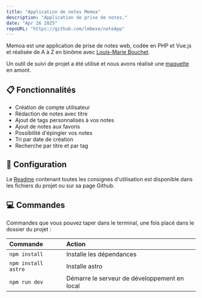 ```yaml
---
title: "Application de notes Memoa"
description: "Application de prise de notes."
date: "Apr 26 2025"
repoURL: "https://github.com/lmbexe/noteApp"
---
```



Memoa est une application de prise de notes web, codée en PHP et Vue.js et réalisée de A à Z en binôme avec <a aria-label="Louis-Marie Bouchet" href="https://github.com/lmbexe">Louis-Marie Bouchet</a>.

Un outil de suivi de projet a été utilisé et nous avons réalisé une <a href="https://www.figma.com/design/NZeU0BEwYHnTNFXSmdjEuu/Note-app-maquette?node-id=0-1&t=TEPvOFtHtEbWDh6Y-1">maquette</a> en amont.

## 📋 Fonctionnalités

- Création de compte utilisateur
- Rédaction de notes avec titre
- Ajout de tags personnalisés à vos notes
- Ajout de notes aux favoris
- Possibilité d'épingler vos notes
- Tri par date de création
- Recherche par titre et par tag

## 📄 Configuration

Le [Readme](https://github.com/lmbexe/noteApp?tab=readme-ov-file#bienvenue-sur-memoa) contenant toutes les consignes d'utilisation est disponible dans les fichiers du projet ou sur sa page Github.

## 💻 Commandes

Commandes que vous pouvez taper dans le terminal, une fois placé dans le dossier du projet :

| Commande                  | Action                                           |
| :------------------------ | :----------------------------------------------- |
| `npm install`             | Installe les dépendances                         |
| `npm install astro`       | Installe astro                                   |
| `npm run dev`             | Démarre le serveur de développement en local     |
